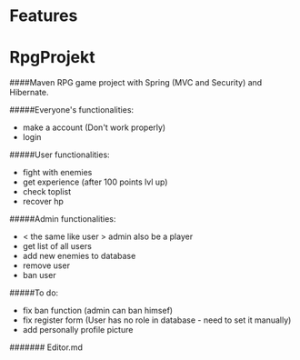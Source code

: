 # Features
# RpgProjekt

####Maven RPG game project with Spring (MVC and Security) and Hibernate.

#####Everyone's functionalities:

- make a account (Don't work properly)
- login


#####User functionalities:

- fight with enemies
- get experience (after 100 points lvl up)
- check toplist
- recover hp

#####Admin functionalities:
- < the same like user > admin also be a player
- get list of all users
- add new enemies to database
- remove user
- ban user

#####To do:
- fix ban function (admin can ban himsef)
- fix register form (User has no role in database - need to set it manually)
- add personally profile picture 




####### Editor.md
